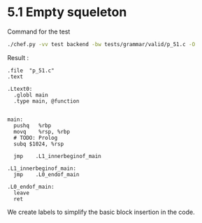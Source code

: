 # 5.1 Empty squeleton
Command for the test
```bash
./chef.py -vv test backend -bw tests/grammar/valid/p_51.c -O
```

Result :
```ASM
.file  "p_51.c"
.text

.Ltext0:
  .globl main
  .type main, @function


main:
  pushq   %rbp
  movq    %rsp, %rbp
  # TODO: Prolog
  subq $1024, %rsp

  jmp    .L1_innerbeginof_main

.L1_innerbeginof_main:
  jmp    .L0_endof_main

.L0_endof_main:
  leave
  ret
```

We create labels to simplify the basic block insertion in the code.
